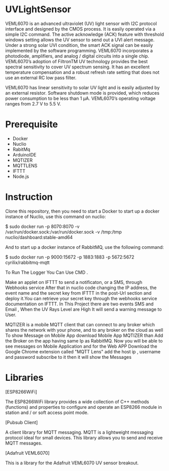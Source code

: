 # UVLightSensor

VEML6070 is an advanced ultraviolet (UV) light sensor with I2C protocol interface and designed by the CMOS process. It is easily operated via a simple I2C command. The active acknowledge (ACK) feature with threshold windows setting
allows the UV sensor to send out a UVI alert message. Under a strong solar UVI condition, the smart ACK signal can be easily implemented by the software programming. VEML6070 incorporates a photodiode, amplifiers, and analog / digital circuits into a single chip. VEML6070’s adoption of FiltronTM UV technology provides the best spectral sensitivity to cover UV spectrum sensing. It has an excellent temperature compensation and a robust refresh rate setting that does not use an external RC low pass filter.

VEML6070 has linear sensitivity to solar UV light and is easily adjusted by an external resistor. Software shutdown mode is provided, which reduces power consumption to be less than 1 μA. VEML6070’s operating voltage ranges from 2.7 V to 5.5 V.

# Prerequisite

- Docker
- Nuclio
- RabitMq
- ArduinoIDE
- MQTIZER
- MQTTLENS
- IFTTT
- Node.js

# Instruction

Clone this repository, then you need to start a Docker to start up a docker instance of Nuclio, use this command on nuclio:

$ sudo docker run -p 8070:8070 -v /var/run/docker.sock:/var/run/docker.sock -v /tmp:/tmp nuclio/dashboard:stable-amd64

And to start up a docker instance of RabbitMQ, use the following command:

$ sudo docker run -p 9000:15672 -p 1883:1883 -p 5672:5672 cyrilix/rabbitmq-mqtt

To Run The Logger You Can Use CMD .

Make an applet on IFTTT to send a notificaton, or a SMS, through Webhooks service After that in nuclio code changing the IP address, the event name and the secret key from IFTTT in the post-Url section and deploy it.You can retrieve your secret key through the webhooks service documentation on IFTTT. 
In This Project there are two events SMS and Email , When the UV Rays Level are High It will send a warning message to User.

MQTIZER is a mobile MQTT client that can connect to any broker which shares the network with your phone, and to any broker on the cloud as well To show Message on Mobile App download Mobile App MQTIZER than Add the Broker on the app having same Ip as RabbitMQ. Now you will be able to see messages on Mobile Application and for the Web APP Download the Google Chrome extension called "MQTT Lens" add the host ip , username and password subscribe to it then it will show the Messages

# Libraries

[ESP8266WiFi]

The ESP8266WiFi library provides a wide collection of C++ methods (functions) and properties to configure and operate an ESP8266 module in station and / or soft access point mode.

[Pubsub Client]

A client library for MQTT messaging. MQTT is a lightweight messaging protocol ideal for small devices. This library allows you to send and receive MQTT messages.

[Adafruit VEML6070]

This is a library for the Adafruit VEML6070 UV sensor breakout.
